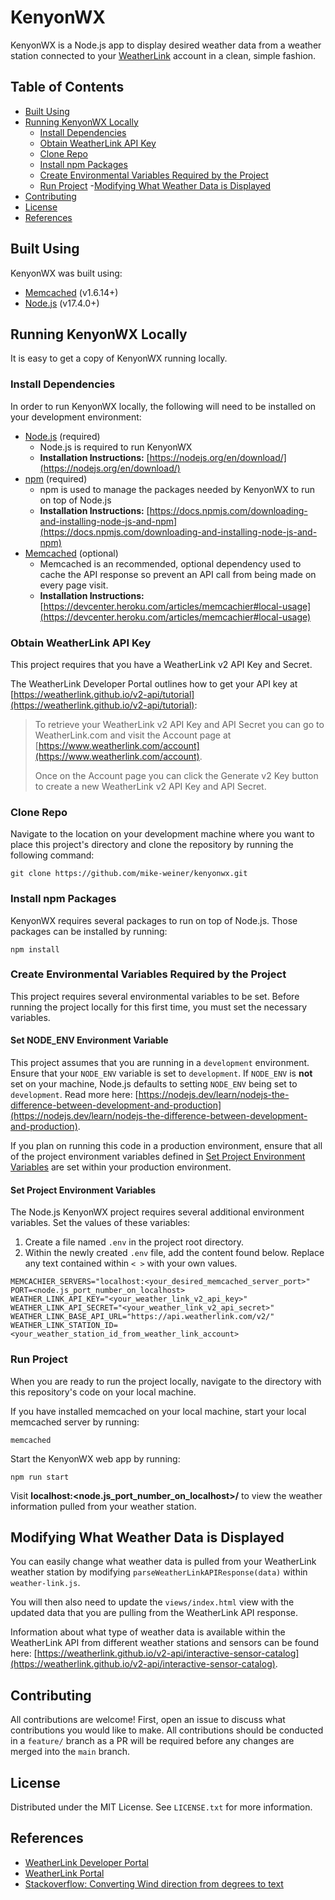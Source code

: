 # KenyonWX

KenyonWX is a Node.js app to display desired weather data from a weather station connected to your [WeatherLink](https://www.weatherlink.com) account in a clean, simple fashion.

## Table of Contents
- [Built Using](#built-using)
- [Running KenyonWX Locally](#running-kenyonwx-locally)
  - [Install Dependencies](#install-dependencies)
  - [Obtain WeatherLink API Key](#obtain-weatherlink-api-key)
  - [Clone Repo](#clone-repo)
  - [Install npm Packages](#install-npm-packages)
  - [Create Environmental Variables Required by the Project](#create-environmental-variables-required-by-the-project)
  - [Run Project](#run-project)
  -[Modifying What Weather Data is Displayed](#modifying-what-weather-data-is-displayed)
- [Contributing](#contributing)
- [License](#license)
- [References](#references)

## Built Using
KenyonWX was built using:
- [Memcached](https://memcached.org) (v1.6.14+)
- [Node.js](https://nodejs.dev) (v17.4.0+)

## Running KenyonWX Locally
It is easy to get a copy of KenyonWX running locally.

### Install Dependencies
In order to run KenyonWX locally, the following will need to be installed on your development environment:
- [Node.js](https://nodejs.dev) (required)
  - Node.js is required to run KenyonWX
  - **Installation Instructions:** [https://nodejs.org/en/download/](https://nodejs.org/en/download/)
- [npm](https://www.npmjs.com) (required)
  - npm is used to manage the packages needed by KenyonWX to run on top of Node.js
  - **Installation Instructions:** [https://docs.npmjs.com/downloading-and-installing-node-js-and-npm](https://docs.npmjs.com/downloading-and-installing-node-js-and-npm)
- [Memcached](https://memcached.org) (optional)
  - Memcached is an recommended, optional dependency used to cache the API response so prevent an API call from being made on every page visit.
  - **Installation Instructions:** [https://devcenter.heroku.com/articles/memcachier#local-usage](https://devcenter.heroku.com/articles/memcachier#local-usage)

### Obtain WeatherLink API Key
This project requires that you have a WeatherLink v2 API Key and Secret. 

The WeatherLink Developer Portal outlines how to get your API key at [https://weatherlink.github.io/v2-api/tutorial](https://weatherlink.github.io/v2-api/tutorial):

> To retrieve your WeatherLink v2 API Key and API Secret you can go to WeatherLink.com and visit the Account page at [https://www.weatherlink.com/account](https://www.weatherlink.com/account).
>
> Once on the Account page you can click the Generate v2 Key button to create a new WeatherLink v2 API Key and API Secret.

### Clone Repo
Navigate to the location on your development machine where you want to place this project's directory and clone the repository by running the following command:

    git clone https://github.com/mike-weiner/kenyonwx.git

### Install npm Packages
KenyonWX requires several packages to run on top of Node.js. Those packages can be installed by running:

    npm install

### Create Environmental Variables Required by the Project
This project requires several environmental variables to be set. Before running the project locally for this first time, you must set the necessary variables.

#### Set NODE_ENV Environment Variable
This project assumes that you are running in a `development` environment. Ensure that your `NODE_ENV` variable is set to `development`. If `NODE_ENV` is **not** set on your machine, Node.js defaults to setting `NODE_ENV` being set to `development`. Read more here: [https://nodejs.dev/learn/nodejs-the-difference-between-development-and-production](https://nodejs.dev/learn/nodejs-the-difference-between-development-and-production). 

If you plan on running this code in a production environment, ensure that all of the project environment variables defined in [Set Project Environment Variables](#set-project-environment-variables) are set within your production environment.

#### Set Project Environment Variables
The Node.js KenyonWX project requires several additional environment variables. Set the values of these variables:
1. Create a file named `.env` in the project root directory.
2. Within the newly created `.env` file, add the content found below. Replace any text contained within `< >` with your own values.

  ```
  MEMCACHIER_SERVERS="localhost:<your_desired_memcached_server_port>"
  PORT=<node.js_port_number_on_localhost>
  WEATHER_LINK_API_KEY="<your_weather_link_v2_api_key>"
  WEATHER_LINK_API_SECRET="<your_weather_link_v2_api_secret>"
  WEATHER_LINK_BASE_API_URL="https://api.weatherlink.com/v2/"
  WEATHER_LINK_STATION_ID=<your_weather_station_id_from_weather_link_account>
  ```

### Run Project
When you are ready to run the project locally, navigate to the directory with this repository's code on your local machine. 

If you have installed memcached on your local machine, start your local memcached server by running:

    memcached

Start the KenyonWX web app by running:

    npm run start

Visit **localhost:<node.js_port_number_on_localhost>/** to view the weather information pulled from your weather station.

## Modifying What Weather Data is Displayed
You can easily change what weather data is pulled from your WeatherLink weather station by modifying `parseWeatherLinkAPIResponse(data)` within `weather-link.js`. 

You will then also need to update the `views/index.html` view with the updated data that you are pulling from the WeatherLink API response.

Information about what type of weather data is available within the WeatherLink API from different weather stations and sensors can be found here: [https://weatherlink.github.io/v2-api/interactive-sensor-catalog](https://weatherlink.github.io/v2-api/interactive-sensor-catalog).

## Contributing
All contributions are welcome! First, open an issue to discuss what contributions you would like to make. All contributions should be conducted in a `feature/` branch as a PR will be required before any changes are merged into the `main` branch.

## License
Distributed under the MIT License. See `LICENSE.txt` for more information.

## References
- [WeatherLink Developer Portal](https://weatherlink.github.io)
- [WeatherLink Portal](https://www.weatherlink.com)
- [Stackoverflow: Converting Wind direction from degrees to text](https://stackoverflow.com/questions/61077150/converting-wind-direction-from-degrees-to-text)